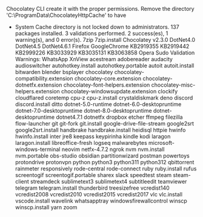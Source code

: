 
   Chocolatey CLI create it with the proper permissions.
   Remove the directory 'C:\ProgramData\ChocolateyHttpCache' to have
 - System Cache directory is not locked down to administrators.
137 packages installed.
3 validations performed. 2 success(es), 1 warning(s), and 0 error(s).
7zip
7zip.install
Chocolatey v2.3.0
DotNet4.0
DotNet4.5
DotNet4.6.1
Firefox
GoogleChrome
KB2919355
KB2919442
KB2999226
KB3033929
KB3035131
KB3063858
Opera
Sudo
Validation Warnings:
WhatsApp
XnView
acestream
adobereader
audacity
audioswitcher
autohotkey.install
autohotkey.portable
autoit
autoit.install
bitwarden
blender
bsplayer
chocolatey
chocolatey-compatibility.extension
chocolatey-core.extension
chocolatey-dotnetfx.extension
chocolatey-font-helpers.extension
chocolatey-misc-helpers.extension
chocolatey-windowsupdate.extension
clockify
cloudflared
coretemp
cpu-z
cpu-z.install
crystaldiskmark
deno
discord
discord.install
ditto
dotnet-5.0-runtime
dotnet-6.0-desktopruntime
dotnet-7.0-desktopruntime
dotnet-8.0-desktopruntime
dotnet-desktopruntime
dotnet4.7.1
dotnetfx
dropbox
etcher
ffmpeg
filezilla
flow-launcher
git
git-fork
git.install
google-drive-file-stream
google2srt
google2srt.install
handbrake
handbrake.install
heidisql
httpie
hwinfo
hwinfo.install
inter
jre8
keepass
keypirinha
kindle
kodi
laragon
laragon.install
libreoffice-fresh
logseq
malwarebytes
microsoft-windows-terminal
neovim
netfx-4.7.2
ngrok
nvm
nvm.install
nvm.portable
obs-studio
obsidian
partitionwizard
postman
powertoys
protondrive
protonvpn
python
python3
python311
python312
qbittorrent
rainmeter
responsively
rode-central
rode-connect
ruby
ruby.install
rufus
screentogif
screentogif.portable
sharex
slack
speedtest
steam
steam-client
streamdeck
sublimetext3
sublimetext4
subtitleedit
teamviewer
telegram
telegram.install
thunderbird
treesizefree
vcredist140
vcredist2008
vcredist2010
vcredist2015
vcredist2017
vlc
vlc.install
vscode.install
wavelink
whatsapptray
windowsfirewallcontrol
winscp
winscp.install
yarn
zoom
